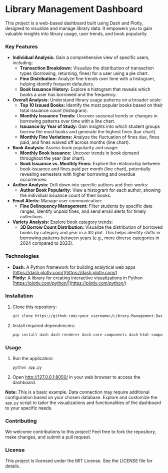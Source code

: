 # Library Management Dashboard

This project is a web-based dashboard built using Dash and Plotly, designed to visualize and manage library data. It empowers you to gain valuable insights into library usage, user trends, and book popularity.

### Key Features

* **Individual Analysis:** Gain a comprehensive view of specific users, including:
    * **Transaction Breakdown:** Visualize the distribution of transaction types (borrowing, returning, fines) for a user using a pie chart.
    * **Fine Distribution:** Analyze fine trends over time with a histogram, helping identify frequent defaulters.
    * **Book Issuance History:** Explore a histogram that reveals which books a user has borrowed and the frequency.
* **Overall Analysis:** Understand library usage patterns on a broader scale:
    * **Top 10 Issued Books:** Identify the most popular books based on their total issuance count (histogram).
    * **Monthly Issuance Trends:** Uncover seasonal trends or changes in borrowing patterns over time with a line chart.
    * **Issuance by Year of Study:** Gain insights into which student groups borrow the most books and generate the highest fines (bar chart).
    * **Monthly Fine Variations:** Analyze the fluctuation of fines due, fines paid, and fines waived off across months (line chart).
* **Book Analysis:** Assess book popularity and usage:
    * **Monthly Book Issuance:** Uncover trends in book demand throughout the year (bar chart).
    * **Book Issuance vs. Monthly Fines:** Explore the relationship between book issuance and fines paid per month (line chart), potentially revealing semesters with higher borrowing and overdue occurrences.
* **Author Analysis:** Drill down into specific authors and their works:
    * **Author Book Popularity:** View a histogram for each author, showing the individual issuance count of their books.
* **Email Alerts:** Manage user communication:
    * **Fine Delinquency Management:** Filter students by specific date ranges, identify unpaid fines, and send email alerts for timely collections.
* **Variety Analysis:** Explore book category trends:
    * **3D Borrow Count Distribution:** Visualize the distribution of borrowed books by category and year in a 3D plot. This helps identify shifts in borrowing patterns between years (e.g., more diverse categories in 2024 compared to 2023).

### Technologies

* **Dash:** A Python framework for building analytical web apps [https://dash.plotly.com/](https://dash.plotly.com/)
* **Plotly:** A library for creating interactive visualizations in Python [https://plotly.com/python/](https://plotly.com/python/)

### Installation

1. Clone this repository:

   ```bash
   git clone https://github.com/<your_username>/Library-Management-Dashboard.git
   ```

2. Install required dependencies:

   ```bash
   pip install dash dash-renderer dash-core-components dash-html-components plotly
   ```

### Usage

1. Run the application:

   ```bash
   python app.py
   ```

2. Open http://127.0.0.1:8050/ in your web browser to access the dashboard.

**Note:** This is a basic example. Data connection may require additional configuration based on your chosen database. Explore and customize the `app.py` script to tailor the visualizations and functionalities of the dashboard to your specific needs.

### Contributing

We welcome contributions to this project! Feel free to fork the repository, make changes, and submit a pull request.

### License

This project is licensed under the MIT License. See the LICENSE file for details.

